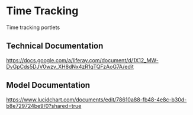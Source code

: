 # Time Tracking
Time tracking portlets


## Technical Documentation
https://docs.google.com/a/liferay.com/document/d/1X12_MW-DvGpCds5DJV0wzv_XH8dNx4zR1qTQFzAoG7A/edit

## Model Documentation
https://www.lucidchart.com/documents/edit/78610a88-fb48-4e8c-b30d-b8e729724be9/0?shared=true
